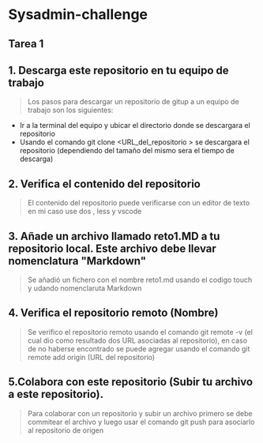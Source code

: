 # Sysadmin-challenge
## Tarea 1

## 1. Descarga este repositorio en tu equipo de trabajo 

> Los pasos para descargar un repositorio de gitup a un equipo de trabajo son los siguientes:
*  Ir a la terminal del equipo y ubicar el directorio donde se descargara el repositorio 
* Usando el comando git clone <URL_del_repositorio > se descargara el repositorio (dependiendo del tamaño del mismo sera el tiempo de descarga) 

## 2. Verifica el contenido del repositorio 

> El contenido del repositorio puede verificarse con un editor de texto en mi caso use dos , less y vscode

## 3. Añade un archivo llamado reto1.MD a tu repositorio local. Este archivo debe llevar nomenclatura "Markdown"

> Se añadió un fichero con el nombre reto1.md usando el codigo touch y udando nomenclaruta Markdown

## 4. Verifica el repositorio remoto (Nombre)
> Se verifico el repositorio remoto usando el comando git remote -v (el cual dio como resultado dos URL asociadas al repositorio), en caso de no haberse encontrado se puede agregar usando el comando git remote add origin (URL del repositorio)

## 5.Colabora con este repositorio (Subir tu archivo a este repositorio).
> Para colaborar con un repositorio y subir un archivo primero se debe commitear el archivo y luego usar el comando git push para asociarlo al repositorio de origen